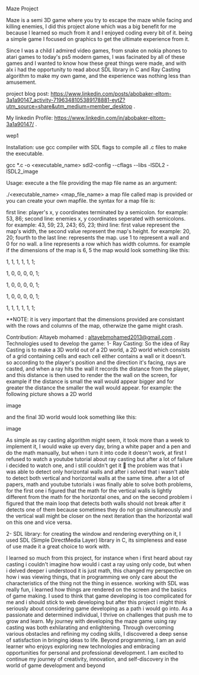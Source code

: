 Maze Project

Maze is a semi 3D game where you try to escape the maze while facing and killing enemies, I did this project alone which was a big benefit for me because I learned so much from it and I enjoyed coding every bit of it. being a simple game I focused on graphics to get the ultimate experience from it.

Since I was a child I admired video games, from snake on nokia phones to atari games to today's ps5 modern games, I was facinated by all of these games and I wanted to know how these great things were made, and with alx i had the opportunity to read about SDL library in C and Ray Casting algorithm to make my own game, and the experience was nothing less than amusement.

project blog post: https://www.linkedin.com/posts/abobaker-eltom-3a1a90147_activity-7196348105389178881-eytZ?utm_source=share&utm_medium=member_desktop .

My linkedin Profile: https://www.linkedin.com/in/abobaker-eltom-3a1a90147/ .

wep1

Installation: use gcc compiler with SDL flags to compile all .c files to make the executable.

gcc *.c -o <executable_name> sdl2-config --cflags --libs -lSDL2 -lSDL2_image

Usage: execute a the file providing the map file name as an argument:

./<executable_name> <map_file_name> a map file called map is provided or you can create your own mapfile. the syntax for a map file is:

first line: player's x, y coordinates terminated by a semicolon. for example: 53, 86;
second line: enemies x, y coordinates seperated with semicolons. for example: 43, 59; 23, 243; 65, 23;
third line: first value represent the map's width, the second value represent the map's height. for example: 20, 20;
fourth to the last line: represents the map. use 1 to represent a wall and 0 for no wall. a line represents a row which has width columns. for example if the dimensions of the map is 6, 5 the map would look something like this:

1, 1, 1, 1, 1, 1;

1, 0, 0, 0, 0, 1;

1, 0, 0, 0, 0, 1;

1, 0, 0, 0, 0, 1;

1, 1, 1, 1, 1, 1;

**NOTE: it is very important that the dimensions provided are consistant with the rows and columns of the map, otherwize the game might crash.

Contribution: Altayeb mohamed : altayebmohamed2013@gmail.com .
Technologies used to develop the game: 1- Ray Casting: So the idea of Ray Casting is to make a 3D world out of a 2D world, a 2D world which consists of a grid containing cells and each cell either contains a wall or it doesn't. so according to the player's position and the direction it's facing, rays are casted, and when a ray hits the wall it records the distance from the player, and this distance is then used to render the the wall on the screen, for example if the distance is small the wall would appear bigger and for greater the distance the smaller the wall would appear. for example: the following picture shows a 2D world

image

and the final 3D world would look something like this:

image

As simple as ray casting algorithm might seem, it took more than a week to implement it, I would wake up every day, bring a white paper and a pen and do the math manually, but when i turn it into code it doesn't work, at first I refused to watch a youtube tutorial about ray casting but after a lot of failure i decided to watch one, and i still couldn't get it 🤣 the problem was that i was able to detect only horizontal walls and after i solved that i wasn't able to detect both vertical and horizontal walls at the same time. after a lot of papers, math and youtube tutorials i was finally able to solve both problems, for the first one i figured that the math for the vertical walls is lightly different from the math for the horizontal ones, and on the second problem i figured that the main loop that detects both walls should not break after it detects one of them because sometimes they do not go simultaneously and the vertical wall might be closer on the next iteration than the horizontal wall on this one and vice versa.

2- SDL library: for creating the window and rendering everything on it, I used SDL (Simple DirectMedia Layer) library in C, its simpleness and ease of use made it a great choice to work with.

I learned so much from this project, for instance when i first heard about ray casting i couldn't imagine how would i cast a ray using only code, but when i delved deeper i understood it is just math, this changed my perspective on how i was viewing things, that in programming we only care about the characteristics of the thing not the thing in essence. working with SDL was really fun, i learned how things are rendered on the screen and the basics of game making. I used to think that game developing is too complicated for me and i should stick to web developing but after this project i might think seriously about considering game developing as a path i would go into. As a passionate and determined individual, I thrive on challenges that push me to grow and learn. My journey with developing the maze game using ray casting was both exhilarating and enlightening. Through overcoming various obstacles and refining my coding skills, I discovered a deep sense of satisfaction in bringing ideas to life. Beyond programming, I am an avid learner who enjoys exploring new technologies and embracing opportunities for personal and professional development. I am excited to continue my journey of creativity, innovation, and self-discovery in the world of game development and beyond
